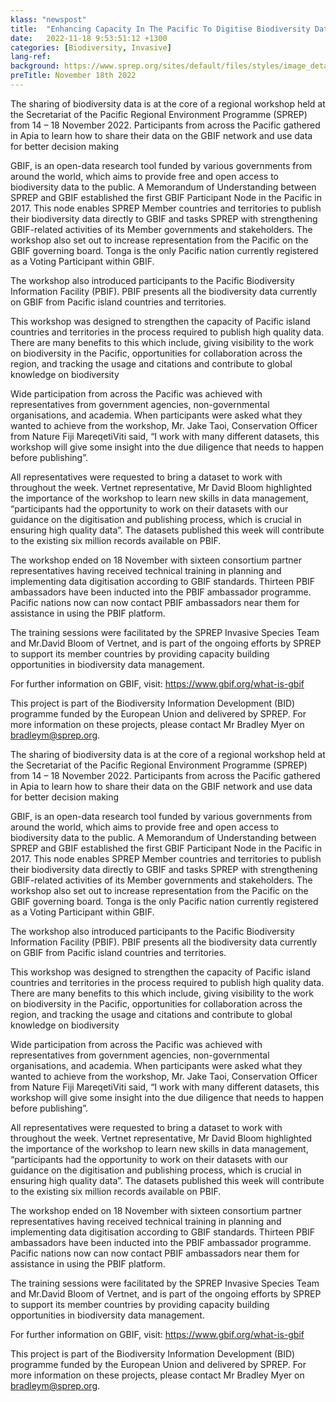 ```yaml
---
klass: "newspost"
title:  "Enhancing Capacity In The Pacific To Digitise Biodiversity Data"
date:   2022-11-18 9:53:51:12 +1300
categories: [Biodiversity, Invasive]
lang-ref: 
background: https://www.sprep.org/sites/default/files/styles/image_detai_670_400_/public/images/news/GBIF%20Workshop%20%28Nov.2022%29%20%281%20of%202%29.jpg?itok=FMc1cB9M
preTitle: November 18th 2022
---
```

The sharing of biodiversity data is at the core of a regional workshop held at the Secretariat of the Pacific Regional Environment Programme (SPREP) from 14 – 18 November 2022. Participants from across the Pacific gathered in Apia to learn how to share their data on the GBIF network and use data for better decision making

GBIF, is an open-data research tool funded by various governments from around the world, which aims to provide free and open access to biodiversity data to the public. A Memorandum of Understanding between SPREP and GBIF established the first GBIF Participant Node in the Pacific in 2017. This node enables SPREP Member countries and territories to publish their biodiversity data directly to GBIF and tasks SPREP with strengthening GBIF-related activities of its Member governments and stakeholders. The workshop also set out to increase representation from the Pacific on the GBIF governing board. Tonga is the only Pacific nation currently registered as a Voting Participant within GBIF.

The workshop also introduced participants to the Pacific Biodiversity Information Facility (PBIF). PBIF presents all the biodiversity data currently on GBIF from Pacific island countries and territories.

This workshop was designed to strengthen the capacity of Pacific island countries and territories in the process required to publish high quality data. There are many benefits to this which include, giving visibility to the work on biodiversity in the Pacific, opportunities for collaboration across the region, and tracking the usage and citations and contribute to global knowledge on biodiversity

Wide participation from across the Pacific was achieved with representatives from government agencies, non-governmental organisations, and academia. When participants were asked what they wanted to achieve from the workshop, Mr. Jake Taoi, Conservation Officer from Nature Fiji MareqetiViti said, “I work with many different datasets, this workshop will give some insight into the due diligence that needs to happen before publishing”.

All representatives were requested to bring a dataset to work with throughout the week. Vertnet representative, Mr David Bloom highlighted the importance of the workshop to learn new skills in data management, “participants had the opportunity to work on their datasets with our guidance on the digitisation and publishing process, which is crucial in ensuring high quality data”. The datasets published this week will contribute to the existing six million records available on PBIF.

The workshop ended on 18 November with sixteen consortium partner representatives having received technical training in planning and implementing data digitisation according to GBIF standards. Thirteen PBIF ambassadors have been inducted into the PBIF ambassador programme. Pacific nations now can now contact PBIF ambassadors near them for assistance in using the PBIF platform.

The training sessions were facilitated by the SPREP Invasive Species Team and Mr.David Bloom of Vertnet, and is part of the ongoing efforts by SPREP to support its member countries by providing capacity building opportunities in biodiversity data management.

For further information on GBIF, visit: https://www.gbif.org/what-is-gbif

This project is part of the Biodiversity Information Development (BID) programme funded by the European Union and delivered by SPREP.  For more information on these projects, please contact Mr Bradley Myer on bradleym@sprep.org.

The sharing of biodiversity data is at the core of a regional workshop held at the Secretariat of the Pacific Regional Environment Programme (SPREP) from 14 – 18 November 2022. Participants from across the Pacific gathered in Apia to learn how to share their data on the GBIF network and use data for better decision making

GBIF, is an open-data research tool funded by various governments from around the world, which aims to provide free and open access to biodiversity data to the public. A Memorandum of Understanding between SPREP and GBIF established the first GBIF Participant Node in the Pacific in 2017. This node enables SPREP Member countries and territories to publish their biodiversity data directly to GBIF and tasks SPREP with strengthening GBIF-related activities of its Member governments and stakeholders. The workshop also set out to increase representation from the Pacific on the GBIF governing board. Tonga is the only Pacific nation currently registered as a Voting Participant within GBIF.

The workshop also introduced participants to the Pacific Biodiversity Information Facility (PBIF). PBIF presents all the biodiversity data currently on GBIF from Pacific island countries and territories.

This workshop was designed to strengthen the capacity of Pacific island countries and territories in the process required to publish high quality data. There are many benefits to this which include, giving visibility to the work on biodiversity in the Pacific, opportunities for collaboration across the region, and tracking the usage and citations and contribute to global knowledge on biodiversity

Wide participation from across the Pacific was achieved with representatives from government agencies, non-governmental organisations, and academia. When participants were asked what they wanted to achieve from the workshop, Mr. Jake Taoi, Conservation Officer from Nature Fiji MareqetiViti said, “I work with many different datasets, this workshop will give some insight into the due diligence that needs to happen before publishing”.

All representatives were requested to bring a dataset to work with throughout the week. Vertnet representative, Mr David Bloom highlighted the importance of the workshop to learn new skills in data management, “participants had the opportunity to work on their datasets with our guidance on the digitisation and publishing process, which is crucial in ensuring high quality data”. The datasets published this week will contribute to the existing six million records available on PBIF.

The workshop ended on 18 November with sixteen consortium partner representatives having received technical training in planning and implementing data digitisation according to GBIF standards. Thirteen PBIF ambassadors have been inducted into the PBIF ambassador programme. Pacific nations now can now contact PBIF ambassadors near them for assistance in using the PBIF platform.

The training sessions were facilitated by the SPREP Invasive Species Team and Mr.David Bloom of Vertnet, and is part of the ongoing efforts by SPREP to support its member countries by providing capacity building opportunities in biodiversity data management.

For further information on GBIF, visit: https://www.gbif.org/what-is-gbif

This project is part of the Biodiversity Information Development (BID) programme funded by the European Union and delivered by SPREP.  For more information on these projects, please contact Mr Bradley Myer on bradleym@sprep.org.
